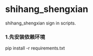 # shihang_shengxian
shihang_shengxian sign in scripts.
### 1.先安装依赖环境
pip install -r requirements.txt
